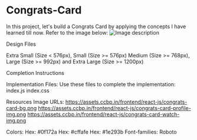# Congrats-Card
In this project, let's build a Congrats Card by applying the concepts I have learned till now.
Refer to the image below:
![Image description](https://assets.ccbp.in/frontend/content/react-js/congrats-card-lg-output-img.png)

Design Files

Extra Small (Size < 576px), Small (Size >= 576px)
Medium (Size >= 768px), Large (Size >= 992px) and Extra Large (Size >= 1200px)

Completion Instructions

Implementation Files:
Use these files to complete the implementation:
index.js
index.css

Resources
Image URLs:
https://assets.ccbp.in/frontend/react-js/congrats-card-bg.png
https://assets.ccbp.in/frontend/react-js/congrats-card-profile-img.png
https://assets.ccbp.in/frontend/react-js/congrats-card-watch-img.png

Colors:
Hex: #0f172a
Hex: #cffafe
Hex: #1e293b
Font-families: Roboto
